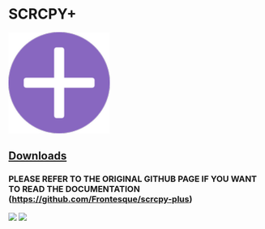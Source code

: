 # SCRCPY+

<img src="https://github.com/Frontesque/scrcpy-plus/blob/main/application/src-tauri/icons/Square150x150Logo.png?raw=true" alt="scrcpy-plus icon" width="200"/>

## [Downloads](https://scrcpyplus.frontesque.me/downloads.html#stable)
### PLEASE REFER TO THE ORIGINAL GITHUB PAGE IF YOU WANT TO READ THE DOCUMENTATION (https://github.com/Frontesque/scrcpy-plus)

<img src="https://api.celeste.photos/upload/NOyGNji" height="400" />
<img src="https://api.celeste.photos/upload/6qfSUsN" height="400" />
